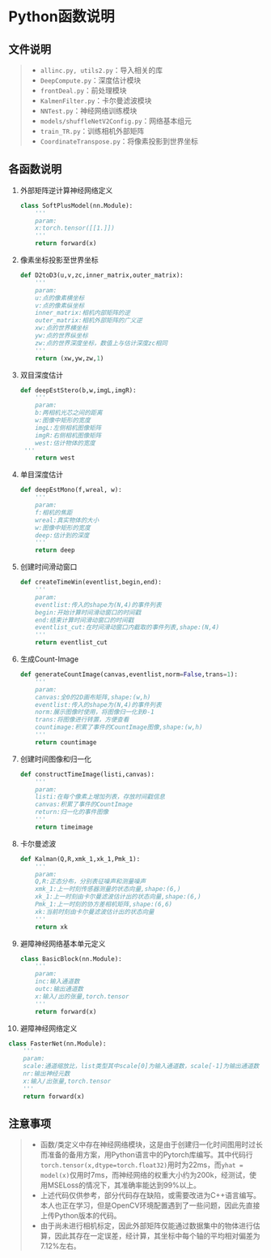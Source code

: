 # Python函数说明

## 文件说明 ##

> * `allinc.py, utils2.py`：导入相关的库
> * `DeepCompute.py`：深度估计模块
> * `frontDeal.py`：前处理模块
> * `KalmenFilter.py`：卡尔曼滤波模块
> * `NNTest.py`：神经网络训练模块
> * `models/shuffleNetV2Config.py`：网络基本组元
> * `train_TR.py`：训练相机外部矩阵
> * `CoordinateTranspose.py`：将像素投影到世界坐标

## 各函数说明 ##

1. 外部矩阵逆计算神经网络定义

   ```python
   class SoftPlusModel(nn.Module):
       '''
       param:
       x:torch.tensor([[1.]])
       '''
       return forward(x)
   ```
   
2. 像素坐标投影至世界坐标

   ```python
   def D2toD3(u,v,zc,inner_matrix,outer_matrix):
       '''
       param:
       u:点的像素横坐标
       v:点的像素纵坐标
       inner_matrix:相机内部矩阵的逆
       outer_matrix:相机外部矩阵的广义逆
       xw:点的世界横坐标
       yw:点的世界纵坐标
       zw:点的世界深度坐标，数值上与估计深度zc相同
       '''
       return (xw,yw,zw,1)
   ```

3. 双目深度估计

   ```python
   def deepEstStero(b,w,imgL,imgR):
       '''
       param:
       b:两相机光芯之间的距离
       w:图像中矩形的宽度
       imgL:左侧相机图像矩阵
       imgR:右侧相机图像矩阵
       west:估计物体的宽度
   	'''
       return west
   ```

4. 单目深度估计

   ```python
   def deepEstMono(f,wreal, w):
       '''
       param:
       f:相机的焦距
       wreal:真实物体的大小
       w:图像中矩形的宽度
       deep:估计到的深度
       '''
       return deep
   ```

5. 创建时间滑动窗口

   ```python
   def createTimeWin(eventlist,begin,end):
       '''
       param:
       eventlist:传入的shape为(N,4)的事件列表
       begin:开始计算时间滑动窗口的时间戳
       end:结束计算时间滑动窗口的时间戳
       eventlist_cut:在时间滑动窗口内截取的事件列表,shape:(N,4)
       '''
       return eventlist_cut
   ```

6. 生成Count-Image

   ```python
   def generateCountImage(canvas,eventlist,norm=False,trans=1):
       '''
       param:
       canvas:全0的2D画布矩阵,shape:(w,h)
       eventlist:传入的shape为(N,4)的事件列表
       norm:展示图像时使用，将图像归一化到0-1
       trans:将图像进行转置，方便查看
       countimage:积累了事件的CountImage图像,shape:(w,h)
       '''
       return countimage
   ```

7. 创建时间图像和归一化

   ```python
   def constructTimeImage(listi,canvas):
       '''
       param:
       listi:在每个像素上增加列表，存放时间戳信息
       canvas:积累了事件的CountImage
       return:归一化的事件图像
       '''
       return timeimage
   ```

8. 卡尔曼滤波

   ```python
   def Kalman(Q,R,xmk_1,xk_1,Pmk_1):
       '''
       param:
       Q,R:正态分布，分别表征噪声和测量噪声
       xmk_1:上一时刻传感器测量的状态向量,shape:(6,)
       xk_1:上一时刻由卡尔曼滤波估计出的状态向量,shape:(6,)
       Pmk_1:上一时刻的协方差相机矩阵,shape:(6,6)
       xk:当前时刻由卡尔曼滤波估计出的状态向量
       '''
       return xk
   ```

9. 避障神经网络基本单元定义

   ```python
   class BasicBlock(nn.Module):
       '''
       param:
       inc:输入通道数
       outc:输出通道数
       x:输入/出的张量,torch.tensor
       '''
       return forward(x)
   ```

10. 避障神经网络定义

   ```python
   class FasterNet(nn.Module):
       '''
       param:
       scale:通道缩放比，list类型其中scale[0]为输入通道数，scale[-1]为输出通道数
       nr:输出神经元数
       x:输入/出张量,torch.tensor
       '''
       return forward(x)
   ```

## 注意事项 ##

> * 函数/类定义中存在神经网络模块，这是由于创建归一化时间图用时过长而准备的备用方案，用Python语言中的Pytorch库编写。其中代码行`torch.tensor(x,dtype=torch.float32)`用时为22ms，而`yhat = model(x)`仅用时7ms，而神经网络的权重大小约为200k，经测试，使用MSELoss的情况下，其准确率能达到99%以上。
> * 上述代码仅供参考，部分代码存在缺陷，或需要改进为C++语言编写。本人也正在学习，但是OpenCV环境配置遇到了一些问题，因此先直接上传Python版本的代码。
> * 由于尚未进行相机标定，因此外部矩阵仅能通过数据集中的物体进行估算，因此其存在一定误差，经计算，其坐标中每个轴的平均相对偏差为7.12%左右。